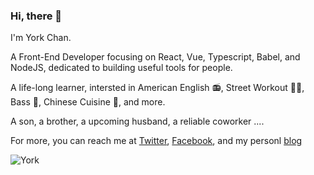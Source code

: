 ### Hi, there 👋


I'm York Chan.

A Front-End Developer focusing on React, Vue,  Typescript, Babel, and NodeJS, dedicated to building useful tools for people.

A life-long learner, intersted in American English 📻, Street Workout 🤸‍♂️,  Bass 🎸,  Chinese Cuisine 🍳, and more.

A son, a brother, a upcoming husband, a reliable coworker .... 

For more, you can reach me at [Twitter](https://twitter.com/chan_york), [Facebook](https://www.facebook.com/xiaoyao.chen.754),  and my personl [blog](https://www.chenxiaoyao.cn)

![York](https://github-readme-stats.vercel.app/api?username=chenxiaoyao6228&show_icons=true)
